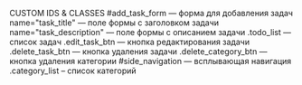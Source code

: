 CUSTOM IDS & CLASSES
#add_task_form — форма для добавления задач
name="task_title" — поле формы с заголовком задачи
name="task_description" — поле формы с описанием задачи
.todo_list — список задач
.edit_task_btn — кнопка редактирования задачи
.delete_task_btn — кнопка удаления задачи
.delete_category_btn — кнопка удаления категории
#side_navigation — всплывающая навигация
.category_list – список категорий
